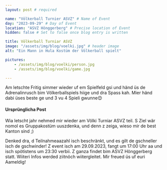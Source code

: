 ```yaml
---
layout: post # required

name: "Völkerball Turnier ASVZ" # Name of Event
day: "2023-09-29" # Day of Event
location: "ASVZ Hönggerberg" # Precise location of Event
hidden: false # Set to false once blog entry is written

title: Völkerball Turniar ASVZ
image: "/assets/img/blog/voelki.jpg" # header image
alt: "Ein Mann in Hula Kostüm der Völkerball spielt"

pictures:
    - /assets/img/blog/voelki/person.jpg
    - /assets/img/blog/voelki/game.jpg

---
```


Am letschte Fritig simmer  wieder uf em Spielfeld gsi und händ üs de Adrenalinrusch bim Völkerballspiels hiige und dra Spass kah. Mier händ dabi üses beste ge und 3 vu 4 Spieli gwunne😊

#### Ursprünglicha Post

Wia letscht jahr nehmed mir wieder am Völki Turniar ASVZ teil. S Ziel wär nomol es Gruppakostüm uuszdenka, und denn z zeiga, wieso mir de best Kanton sind ;)

Denked dra, d Teilnahmeaazahl isch beschränkt, und es gilt de gschneller isch de gschwinder! Z event isch am 29.09.2023, fangt um 17:00 Uhr aa und isch spötistens um 23:30 verbii. Z ganza findet bim ASVZ Hönggerberg statt. Wiiteri Infos werded ziitnöch wiitergleitet. Mir freued üs uf euri Aameldig!